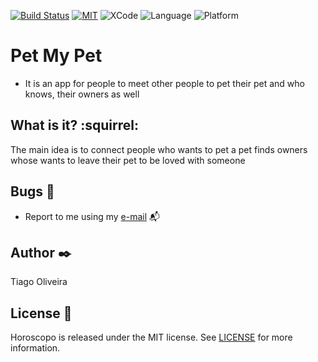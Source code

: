 [![Build Status](https://travis-ci.org/issuran/PetMyPet.svg?branch=master)](https://travis-ci.org/issuran/PetMyPet) [![MIT](https://img.shields.io/badge/License-MIT-red.svg)](https://opensource.org/licenses/MIT) 
![XCode](https://img.shields.io/badge/XCode-11.3-inactive.svg) ![Language](https://img.shields.io/badge/Language-Swift5.1-inactive.svg) ![Platform](https://img.shields.io/badge/Platform-iOS-inactive.svg) 

# Pet My Pet
- It is an app for people to meet other people to pet their pet and who knows, their owners as well

## What is it? :squirrel:
The main idea is to connect people who wants to pet a pet finds owners whose wants to leave their pet to be loved with someone

## Bugs :bug:
- Report to me using my [e-mail](tiago_fernandes89@hotmail.com) :mailbox_with_mail:

## Author :black_nib:
Tiago Oliveira

## License :bookmark:

Horoscopo is released under the MIT license. See [LICENSE](https://github.com/issuran/Jeni/blob/master/LICENSE) for more information.
